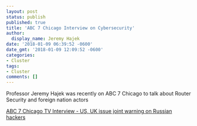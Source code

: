 ```yaml
---
layout: post
status: publish
published: true
title: 'ABC 7 Chicago Interview on Cybersecurity'
author:
  display_name: Jeremy Hajek
date: '2018-01-09 06:39:52 -0600'
date_gmt: '2018-01-09 12:09:52 -0600'
categories:
- Cluster
tags: 
- Cluster
comments: []
---
```


Professor Jeremy Hajek was recently on ABC 7 Chicago to talk about Router Security and foreign nation actors

[ABC 7 Chicago TV Interview - US, UK issue joint warning on Russian hackers](http://abc7chicago.com/technology/us-uk-issue-joint-warning-on-russian-hackers/3353043/ "ABC 7 Chicago Interview")

